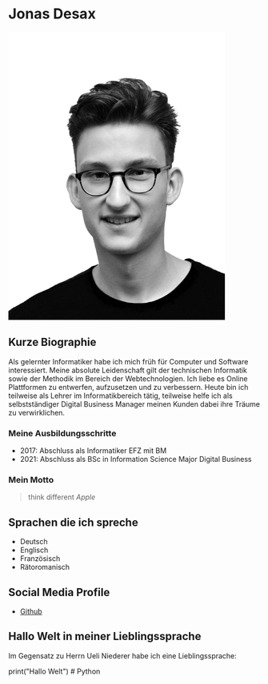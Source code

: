 # Jonas Desax

![Jonas Desax](../img/dejo.png)

## Kurze Biographie

Als gelernter Informatiker habe ich mich früh für Computer und Software interessiert. Meine absolute Leidenschaft gilt der technischen Informatik sowie der Methodik im Bereich der Webtechnologien. Ich liebe es Online Plattformen zu entwerfen, aufzusetzen und zu verbessern.
Heute bin ich teilweise als Lehrer im Informatikbereich tätig, teilweise helfe ich als selbstständiger Digital Business Manager meinen Kunden dabei ihre Träume zu verwirklichen.

### Meine Ausbildungsschritte

- 2017: Abschluss als Informatiker EFZ mit BM
- 2021: Abschluss als BSc in Information Science Major Digital Business

### Mein Motto

> think different
> *Apple*

## Sprachen die ich spreche

- Deutsch
- Englisch
- Französisch
- Rätoromanisch

## Social Media Profile

- [Github](https://github.com/jonasdesax/)

## Hallo Welt in meiner Lieblingssprache

Im Gegensatz zu Herrn Ueli Niederer habe ich eine Lieblingssprache:

print("Hallo Welt") # Python
